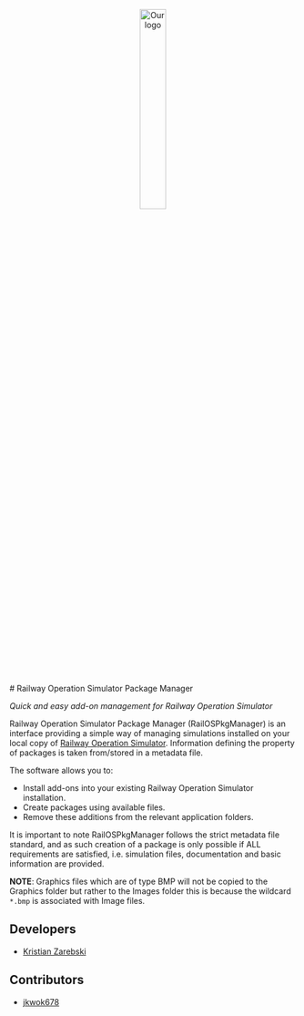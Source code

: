 <p align="center">
<img
    style="display: block; 
           margin-left: auto;
           margin-right: auto;
           width: 30%;"
    src="media/railospkgmanager.svg" 
    alt="Our logo">
</img>
</p>
# Railway Operation Simulator Package Manager

*Quick and easy add-on management for Railway Operation Simulator*

Railway Operation Simulator Package Manager (RailOSPkgManager) is an interface providing a simple way of managing
simulations installed on your local copy of [Railway Operation Simulator](https://www.railwayoperationsimulator.com/).
Information defining the property of packages is taken from/stored in a metadata file.

The software allows you to:

- Install add-ons into your existing Railway Operation Simulator installation.
- Create packages using available files.
- Remove these additions from the relevant application folders.

It is important to note RailOSPkgManager follows the strict metadata file standard, and as such creation of a package
is only possible if ALL requirements are satisfied, i.e. simulation files, documentation and basic information
are provided.

**NOTE**: Graphics files which are of type BMP will not be copied to the Graphics folder but rather to the Images folder
this is because the wildcard `*.bmp` is associated with Image files.

## Developers
- [Kristian Zarebski](https://github.com/artemis-beta/)

## Contributors
- [jkwok678](https://github.com/jkwok678)

